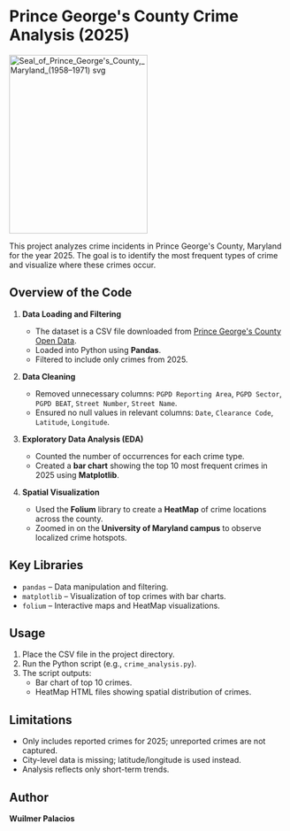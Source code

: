# Prince George's County Crime Analysis (2025)
<img width="250" height="323" alt="Seal_of_Prince_George's_County,_Maryland_(1958–1971) svg" src="https://github.com/user-attachments/assets/3f4a6f34-380e-4f5c-8833-fcb2618ef129" />

This project analyzes crime incidents in Prince George's County, Maryland for the year 2025. The goal is to identify the most frequent types of crime and visualize where these crimes occur.

## Overview of the Code

1. **Data Loading and Filtering**
   - The dataset is a CSV file downloaded from [Prince George's County Open Data](https://data.princegeorgescountymd.gov/).
   - Loaded into Python using **Pandas**.
   - Filtered to include only crimes from 2025.

2. **Data Cleaning**
   - Removed unnecessary columns: `PGPD Reporting Area`, `PGPD Sector`, `PGPD BEAT`, `Street Number`, `Street Name`.
   - Ensured no null values in relevant columns: `Date`, `Clearance Code`, `Latitude`, `Longitude`.

3. **Exploratory Data Analysis (EDA)**
   - Counted the number of occurrences for each crime type.
   - Created a **bar chart** showing the top 10 most frequent crimes in 2025 using **Matplotlib**.

4. **Spatial Visualization**
   - Used the **Folium** library to create a **HeatMap** of crime locations across the county.
   - Zoomed in on the **University of Maryland campus** to observe localized crime hotspots.

## Key Libraries
- `pandas` – Data manipulation and filtering.
- `matplotlib` – Visualization of top crimes with bar charts.
- `folium` – Interactive maps and HeatMap visualizations.

## Usage
1. Place the CSV file in the project directory.
2. Run the Python script (e.g., `crime_analysis.py`).
3. The script outputs:
   - Bar chart of top 10 crimes.
   - HeatMap HTML files showing spatial distribution of crimes.

## Limitations
- Only includes reported crimes for 2025; unreported crimes are not captured.
- City-level data is missing; latitude/longitude is used instead.
- Analysis reflects only short-term trends.

## Author
**Wuilmer Palacios**

